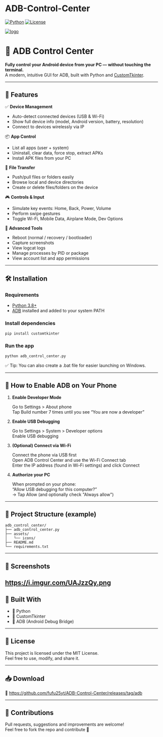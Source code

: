 # ADB-Control-Center

[![Python](https://img.shields.io/badge/python-3.8%2B-blue)](https://www.python.org/)
[![License](https://img.shields.io/github/license/fufu25yt/ADB-Control-Center)](LICENSE)

[![logo](https://imgur.com/4MFhRgp)](https://github.com/fufu25yt/ADB-Control-Center)
# 📱 ADB Control Center

**Fully control your Android device from your PC — without touching the terminal.**  
A modern, intuitive GUI for ADB, built with Python and [CustomTkinter](https://github.com/TomSchimansky/CustomTkinter).

---

## 🚀 Features

✅ **Device Management**
- Auto-detect connected devices (USB & Wi-Fi)
- Show full device info (model, Android version, battery, resolution)
- Connect to devices wirelessly via IP

📦 **App Control**
- List all apps (user + system)
- Uninstall, clear data, force stop, extract APKs
- Install APK files from your PC

📁 **File Transfer**
- Push/pull files or folders easily
- Browse local and device directories
- Create or delete files/folders on the device

🎮 **Controls & Input**
- Simulate key events: Home, Back, Power, Volume
- Perform swipe gestures
- Toggle Wi-Fi, Mobile Data, Airplane Mode, Dev Options

🧠 **Advanced Tools**
- Reboot (normal / recovery / bootloader)
- Capture screenshots
- View logcat logs
- Manage processes by PID or package
- View account list and app permissions

---

## 🛠 Installation

### Requirements

- [Python 3.8+](https://www.python.org/downloads/)
- [ADB](https://developer.android.com/studio/releases/platform-tools) installed and added to your system PATH

### Install dependencies

```bash
pip install customtkinter
```

### Run the app

```bash
python adb_control_center.py
```

✅ Tip: You can also create a .bat file for easier launching on Windows.

---

## 📱 How to Enable ADB on Your Phone

1. **Enable Developer Mode**

    Go to Settings > About phone  
    Tap Build number 7 times until you see “You are now a developer”

2. **Enable USB Debugging**

    Go to Settings > System > Developer options  
    Enable USB debugging

3. **(Optional) Connect via Wi-Fi**

    Connect the phone via USB first  
    Open ADB Control Center and use the Wi-Fi Connect tab  
    Enter the IP address (found in Wi-Fi settings) and click Connect

4. **Authorize your PC**

    When prompted on your phone:  
    “Allow USB debugging for this computer?”  
    → Tap Allow (and optionally check "Always allow")

---

## 📁 Project Structure (example)

```
adb_control_center/
├── adb_control_center.py
├── assets/
│   └── icons/
├── README.md
└── requirements.txt
```

---

## 📸 Screenshots

[https://i.imgur.com/UAJzzQy.png
](https://imgur.com/a/aRr6zv2)
---

## 🧩 Built With

- 🐍 Python
- 🎨 CustomTkinter
- 📡 ADB (Android Debug Bridge)

---

## 📃 License

This project is licensed under the MIT License.  
Feel free to use, modify, and share it.

---

## 📥 Download

🔗 https://github.com/fufu25yt/ADB-Control-Center/releases/tag/adb

---

## 🙌 Contributions

Pull requests, suggestions and improvements are welcome!  
Feel free to fork the repo and contribute 🤝
